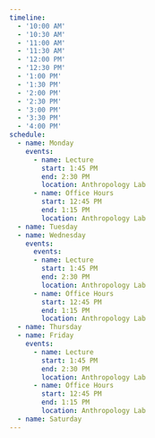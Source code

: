 ```yaml
---
timeline:
  - '10:00 AM'
  - '10:30 AM'
  - '11:00 AM'
  - '11:30 AM'
  - '12:00 PM'
  - '12:30 PM'
  - '1:00 PM'
  - '1:30 PM'
  - '2:00 PM'
  - '2:30 PM'
  - '3:00 PM'
  - '3:30 PM'
  - '4:00 PM'
schedule:
  - name: Monday
    events:
      - name: Lecture
        start: 1:45 PM
        end: 2:30 PM
        location: Anthropology Lab
      - name: Office Hours
        start: 12:45 PM
        end: 1:15 PM
        location: Anthropology Lab
  - name: Tuesday
  - name: Wednesday
    events:
      events:
      - name: Lecture
        start: 1:45 PM
        end: 2:30 PM
        location: Anthropology Lab
      - name: Office Hours
        start: 12:45 PM
        end: 1:15 PM
        location: Anthropology Lab
  - name: Thursday
  - name: Friday
    events:
      - name: Lecture
        start: 1:45 PM
        end: 2:30 PM
        location: Anthropology Lab
      - name: Office Hours
        start: 12:45 PM
        end: 1:15 PM
        location: Anthropology Lab
  - name: Saturday
---
```

